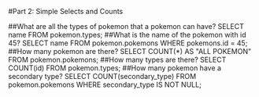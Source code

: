 #Part 2: Simple Selects and Counts

##What are all the types of pokemon that a pokemon can have?
SELECT name FROM pokemon.types;
##What is the name of the pokemon with id 45?
SELECT name FROM pokemon.pokemons WHERE pokemons.id = 45;
##How many pokemon are there?
SELECT COUNT(*)  AS "ALL POKEMON" FROM pokemon.pokemons;
##How many types are there?
SELECT COUNT(id) FROM pokemon.types;
##How many pokemon have a secondary type?
SELECT COUNT(secondary_type) FROM pokemon.pokemons WHERE secondary_type IS NOT NULL;
